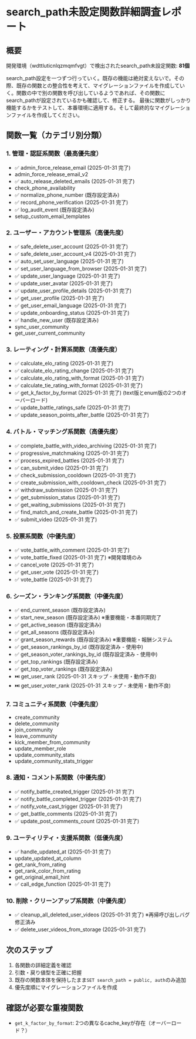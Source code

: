 # search_path未設定関数詳細調査レポート

## 概要
開発環境（wdttluticnlqzmqmfvgt）で検出されたsearch_path未設定関数: **81個**

search_path設定を一つずつ行っていく。既存の機能は絶対変えないで。その際、既存の関数との整合性を考えて、マイグレーションファイルを作成していく。関数の中で別の関数を呼び出しているようであれば、その関数にsearch_pathが設定されているかも確認して、修正する。
最後に関数がしっかり機能するかをテストして、本番環境に適用する。そして最終的なマイグレーションファイルを作成してください。

## 関数一覧（カテゴリ別分類）

### 1. 管理・認証系関数（最高優先度）
- ✅ admin_force_release_email (2025-01-31 完了)
- admin_force_release_email_v2
- ✅ auto_release_deleted_emails (2025-01-31 完了)
- check_phone_availability
- ✅ normalize_phone_number (既存設定済み)
- ✅ record_phone_verification (2025-01-31 完了)
- ✅ log_audit_event (既存設定済み)
- setup_custom_email_templates

### 2. ユーザー・アカウント管理系（高優先度）
- ✅ safe_delete_user_account (2025-01-31 完了)
- ✅ safe_delete_user_account_v4 (2025-01-31 完了)
- ✅ auto_set_user_language (2025-01-31 完了)
- ✅ set_user_language_from_browser (2025-01-31 完了)
- ✅ update_user_language (2025-01-31 完了)
- ✅ update_user_avatar (2025-01-31 完了)
- ✅ update_user_profile_details (2025-01-31 完了)
- ✅ get_user_profile (2025-01-31 完了)
- ✅ get_user_email_language (2025-01-31 完了)
- ✅ update_onboarding_status (2025-01-31 完了)
- ✅ handle_new_user (既存設定済み)
- sync_user_community
- get_user_current_community

### 3. レーティング・計算系関数（高優先度）
- ✅ calculate_elo_rating (2025-01-31 完了)
- ✅ calculate_elo_rating_change (2025-01-31 完了)
- ✅ calculate_elo_rating_with_format (2025-01-31 完了)
- ✅ calculate_tie_rating_with_format (2025-01-31 完了)
- ✅ get_k_factor_by_format (2025-01-31 完了) (text版とenum版の2つのオーバーロード)
- ✅ update_battle_ratings_safe (2025-01-31 完了)
- ✅ update_season_points_after_battle (2025-01-31 完了)

### 4. バトル・マッチング系関数（高優先度）
- ✅ complete_battle_with_video_archiving (2025-01-31 完了)
- ✅ progressive_matchmaking (2025-01-31 完了)
- ✅ process_expired_battles (2025-01-31 完了)
- ✅ can_submit_video (2025-01-31 完了)
- ✅ check_submission_cooldown (2025-01-31 完了)
- ✅ create_submission_with_cooldown_check (2025-01-31 完了)
- ✅ withdraw_submission (2025-01-31 完了)
- ✅ get_submission_status (2025-01-31 完了)
- ✅ get_waiting_submissions (2025-01-31 完了)
- ✅ find_match_and_create_battle (2025-01-31 完了)
- ✅ submit_video (2025-01-31 完了)

### 5. 投票系関数（中優先度）
- ✅ vote_battle_with_comment (2025-01-31 完了)
- ✅ vote_battle_fixed (2025-01-31 完了) ※開発環境のみ
- ✅ cancel_vote (2025-01-31 完了)
- ✅ get_user_vote (2025-01-31 完了)
- ✅ vote_battle (2025-01-31 完了)

### 6. シーズン・ランキング系関数（中優先度）
- ✅ end_current_season (既存設定済み)
- ✅ start_new_season (既存設定済み) ※重要機能・本番同期完了
- ✅ get_active_season (既存設定済み)
- ✅ get_all_seasons (既存設定済み)
- ✅ grant_season_rewards (既存設定済み) ※重要機能・報酬システム
- ✅ get_season_rankings_by_id (既存設定済み - 使用中)
- ✅ get_season_voter_rankings_by_id (既存設定済み - 使用中)
- ✅ get_top_rankings (既存設定済み)
- ✅ get_top_voter_rankings (既存設定済み)
- ⏭️ get_user_rank (2025-01-31 スキップ - 未使用・動作不良)
- ⏭️ get_user_voter_rank (2025-01-31 スキップ - 未使用・動作不良)

### 7. コミュニティ系関数（中優先度）
- create_community
- delete_community
- join_community
- leave_community
- kick_member_from_community
- update_member_role
- update_community_stats
- update_community_stats_trigger

### 8. 通知・コメント系関数（中優先度）
- ✅ notify_battle_created_trigger (2025-01-31 完了)
- ✅ notify_battle_completed_trigger (2025-01-31 完了)
- ✅ notify_vote_cast_trigger (2025-01-31 完了)
- ✅ get_battle_comments (2025-01-31 完了)
- ✅ update_post_comments_count (2025-01-31 完了)

### 9. ユーティリティ・支援系関数（低優先度）
- ✅ handle_updated_at (2025-01-31 完了)
- update_updated_at_column
- get_rank_from_rating
- get_rank_color_from_rating
- get_original_email_hint
- ✅ call_edge_function (2025-01-31 完了)

### 10. 削除・クリーンアップ系関数（中優先度）
- ✅ cleanup_all_deleted_user_videos (2025-01-31 完了) ※再帰呼び出しバグ修正済み
- ✅ delete_user_videos_from_storage (2025-01-31 完了)

## 次のステップ
1. 各関数の詳細定義を確認
2. 引数・戻り値型を正確に把握
3. 既存の関数本体を保持したまま`SET search_path = public, auth`のみ追加
4. 優先度順にマイグレーションファイルを作成

## 確認が必要な重複関数
- `get_k_factor_by_format`: 2つの異なるcache_keyが存在（オーバーロード？）

